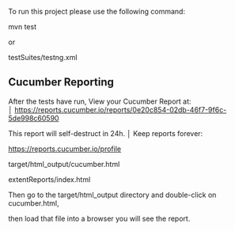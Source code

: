 To run this project please use the following command:

mvn test

or

testSuites/testng.xml



Cucumber Reporting
------------------
After the tests have run, View your Cucumber Report at:  
│
https://reports.cucumber.io/reports/0e20c854-02db-46f7-9f6c-5de998c60590

This report will self-destruct in 24h.
│
Keep reports forever:

https://reports.cucumber.io/profile

target/html_output/cucumber.html

extentReports/index.html

Then go to the target/html_output directory and double-click on cucumber.html,

then load that file into a browser you will see the report.




